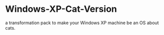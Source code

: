 # Windows-XP-Cat-Version
a transformation pack to make your Windows XP machine be an OS about cats.

